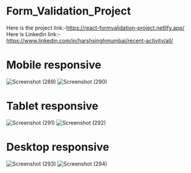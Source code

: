 # Form_Validation_Project
 Here is the project link:-https://react-formvalidation-project.netlify.app/
 <br>
 Here is Linkedin link:-https://www.linkedin.com/in/harshsinghmumbai/recent-activity/all/

 # Mobile responsive 
 ![Screenshot (289)](https://github.com/harshsinghmumbai/Form_Validation_Project/assets/145204222/dd73c0ba-4834-466a-ab16-0c78bf717eaf)
 ![Screenshot (290)](https://github.com/harshsinghmumbai/Form_Validation_Project/assets/145204222/3d661ee9-951b-4e84-a369-9d49ab0c0426)

 # Tablet responsive 
 ![Screenshot (291)](https://github.com/harshsinghmumbai/Form_Validation_Project/assets/145204222/aa9ce32e-3d69-4c4d-809c-a1722aed2767)
![Screenshot (292)](https://github.com/harshsinghmumbai/Form_Validation_Project/assets/145204222/8b2c09a0-600d-4cc9-a9dc-38e3b7563031)


# Desktop responsive 
![Screenshot (293)](https://github.com/harshsinghmumbai/Form_Validation_Project/assets/145204222/c672ff9e-d8e2-4533-870d-7da1ec05cc34)
![Screenshot (294)](https://github.com/harshsinghmumbai/Form_Validation_Project/assets/145204222/bdaa81ae-9f54-4983-9042-b3b0075bb991)
